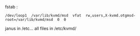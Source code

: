 fstab :

```
/dev/loop1  /var/lib/kvmd/msd  vfat  rw,users,X-kvmd.otgmsd-root=/var/lib/kvmd/msd  0  0
```

janus in /etc...
all files in /etc/kvmd/
